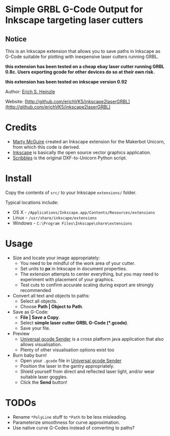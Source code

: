 Simple GRBL G-Code Output for Inkscape targeting laser cutters
==============================================================

Notice
------

This is an Inkscape extension that allows you to save paths in Inkscape as
G-Code suitable for plotting with inexpensive laser cutters running GRBL.

**this extension has been tested on a cheap ebay laser cutter running GRBL 0.8c.
Users exporting gcode for other devices do so at their own risk.**

**this extension has been tested on inkscape version 0.92**

Author: [Erich S. Heinzle](http://github.com/erichVK5/)

Website: [http://github.com/erichVK5/inkscape2laserGRBL](http://github.com/erichVK5/inkscape2laserGRBL)

Credits
=======

* [Marty McGuire](http://github.com/martymcguire) created an Inkscape extension for the Makerbot Unicorn, from which this code is derived.
* [Inkscape](http://www.inkscape.org/) is basically _the_ open source vector graphics application.
* [Scribbles](https://github.com/makerbot/Makerbot/tree/master/Unicorn/Scribbles%20Scripts) is the original DXF-to-Unicorn Python script.

Install
=======

Copy the contents of `src/` to your Inkscape `extensions/` folder.

Typical locations include:

* OS X - `/Applications/Inkscape.app/Contents/Resources/extensions`
* Linux - `/usr/share/inkscape/extensions`
* Windows - `C:\Program Files\Inkscape\share\extensions`

Usage
=====

* Size and locate your image appropriately:
	* You need to be mindful of the work area of your cutter.
	* Set units to **px** in Inkscape in document properties.
	* The extension attempts to center everything, but you may need to experiment with placement of your graphics.
	* Test cuts to confirm accurate scaling during export are strongly recommended
* Convert all text and objects to paths:
	* Select all objects.
	* Choose **Path | Object to Path**.
* Save as G-Code:
	* **File | Save a Copy**.
	* Select **simple laser cutter GRBL G-Code (\*.gcode)**.
	* Save your file.
* Preview
	* [Universal gcode Sender](https://winder.github.io/ugs_website/) is a cross platform java application that also allows visualisation.
	* Plenty of other visualisation options exist too
* Burn baby burn!
	* Open your `.gcode` file in [Universal gcode Sender](https://winder.github.io/ugs_website/)
	* Position the laser in the gantry appropriately.
	* Shield yourself from direct and reflected laser light, and/or wear suitable laser goggles.
	* Click the **Send** button!

TODOs
=====

* Rename `*PolyLine` stuff to `*Path` to be less misleading.
* Parameterize smoothness for curve approximation.
* Use native curve G-Codes instead of converting to paths?

